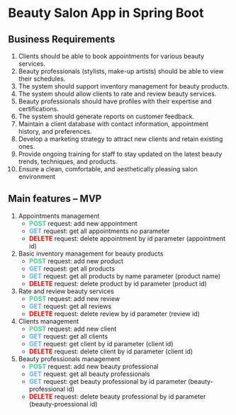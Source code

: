 # Beauty Salon App in Spring Boot

## Business Requirements

1. Clients should be able to book appointments for various beauty services.
2. Beauty professionals (stylists, make-up artists) should be able to view their schedules.
3. The system should support inventory management for beauty products.
4. The system should allow clients to rate and review beauty services.
5. Beauty professionals should have profiles with their expertise and certifications.
6. The system should generate reports on customer feedback.
7. Maintain a client database with contact information, appointment history, and preferences.
8. Develop a marketing strategy to attract new clients and retain existing ones.
9. Provide ongoing training for staff to stay updated on the latest beauty trends, techniques, and products.
10. Ensure a clean, comfortable, and aesthetically pleasing salon environment

## Main features – MVP

1. Appointments management
	+ <font color="#49cc90">**POST**</font> request: add new appointment
	+ <font color="#61affe">**GET**</font> request: get all appointments no parameter
	+ <font color="red">**DELETE**</font> request: delete appointment by id parameter (appointment id)
2. Basic inventory management for beauty products
	+ <font color="#49cc90">**POST**</font> request: add new product
	+ <font color="#61affe">**GET**</font>  request: get all products
	+ <font color="#61affe">**GET**</font>  request: get all products by name parameter (product name)
	+ <font color="red">**DELETE**</font> request: delete product by id parameter (product id)
3. Rate and review beauty services
	+ <font color="#49cc90">**POST**</font> request: add new review
	+ <font color="#61affe">**GET**</font>  request: get all reviews
	+ <font color="red">**DELETE**</font> request: delete review by id parameter (review id)
4. Clients management
	+ <font color="#49cc90">**POST**</font> request: add new client
	+ <font color="#61affe">**GET**</font>  request: get all clients
	+ <font color="#61affe">**GET**</font>  request: get client by id parameter (client id)
	+ <font color="red">**DELETE**</font> request: delete client by id parameter (client id)
5. Beauty professionals management
	+ <font color="#49cc90">**POST**</font> request: add new beauty professional
	+ <font color="#61affe">**GET**</font>  request: get all beauty professionals
	+ <font color="#61affe">**GET**</font>  request: get beauty professional by id parameter (beauty-professional id)
	+ <font color="red">**DELETE**</font> request: delete beauty professional by id parameter (beauty-proessional id)
